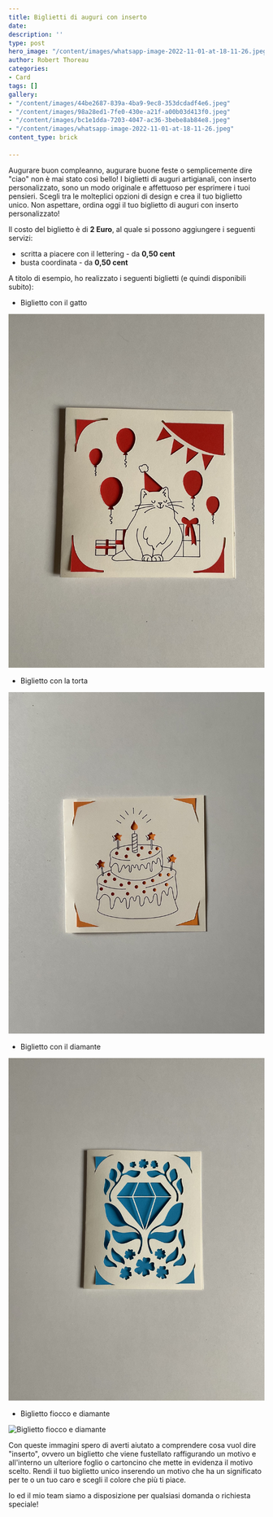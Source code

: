 ```yaml
---
title: Biglietti di auguri con inserto
date: 
description: ''
type: post
hero_image: "/content/images/whatsapp-image-2022-11-01-at-18-11-26.jpeg"
author: Robert Thoreau
categories:
- Card
tags: []
gallery:
- "/content/images/44be2687-839a-4ba9-9ec8-353dcdadf4e6.jpeg"
- "/content/images/98a28ed1-7fe0-430e-a21f-a00b03d413f0.jpeg"
- "/content/images/bc1e1dda-7203-4047-ac36-3bebe8ab84e8.jpeg"
- "/content/images/whatsapp-image-2022-11-01-at-18-11-26.jpeg"
content_type: brick

---
```

Augurare buon compleanno, augurare buone feste o semplicemente dire "ciao" non è mai stato così bello! I biglietti di auguri artigianali, con inserto personalizzato, sono un modo originale e affettuoso per esprimere i tuoi pensieri. Scegli tra le molteplici opzioni di design e crea il tuo biglietto unico. Non aspettare, ordina oggi il tuo biglietto di auguri con inserto personalizzato!

Il costo del biglietto è di **2 Euro**, al quale si possono aggiungere i seguenti servizi:

* scritta a piacere con il lettering - da **0,50 cent**
* busta coordinata - da **0,50 cent** 

A titolo di esempio, ho realizzato i seguenti biglietti (e quindi disponibili subito):

* Biglietto con il gatto

![Biglietto con il gatto](/content/images/734ed31e-8c98-4ee5-ad96-66d04c051fbd.jpeg)

* Biglietto con la torta

![Biglietto con la torta](/content/images/bc1e1dda-7203-4047-ac36-3bebe8ab84e8.jpeg)

* Biglietto con il diamante

![Biglietto con il diamante](/content/images/44be2687-839a-4ba9-9ec8-353dcdadf4e6.jpeg)

* Biglietto fiocco e diamante

![Biglietto fiocco e diamante](/content/images/98a28ed1-7fe0-430e-a21f-a00b03d413f0.jpeg)

Con queste immagini spero di averti aiutato a comprendere cosa vuol dire "inserto", ovvero un biglietto che viene fustellato raffigurando un motivo e all'interno un ulteriore foglio o cartoncino che mette in evidenza il motivo scelto. Rendi il tuo biglietto unico inserendo un motivo che ha un significato per te o un tuo caro e scegli il colore che più ti piace.

Io ed il mio team siamo a disposizione per qualsiasi domanda o richiesta speciale! 